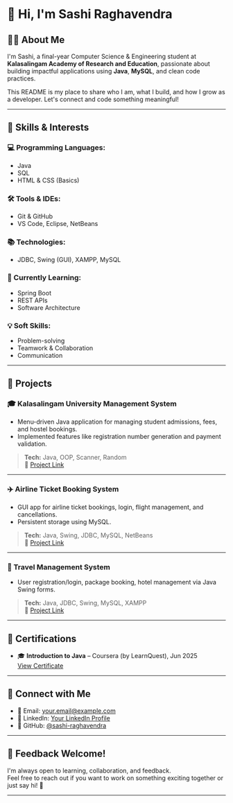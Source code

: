 # 👋 Hi, I'm Sashi Raghavendra

## 🧑‍💻 About Me

I'm Sashi, a final-year Computer Science & Engineering student at **Kalasalingam Academy of Research and Education**, passionate about building impactful applications using **Java**, **MySQL**, and clean code practices.

This README is my place to share who I am, what I build, and how I grow as a developer. Let's connect and code something meaningful!

---

## 🚀 Skills & Interests

### 💻 Programming Languages:
- Java
- SQL
- HTML & CSS (Basics)

### 🛠 Tools & IDEs:
- Git & GitHub
- VS Code, Eclipse, NetBeans

### 📚 Technologies:
- JDBC, Swing (GUI), XAMPP, MySQL

### 🌱 Currently Learning:
- Spring Boot
- REST APIs
- Software Architecture

### 💡 Soft Skills:
- Problem-solving
- Teamwork & Collaboration
- Communication

---

## 🧩 Projects

### 🎓 Kalasalingam University Management System
- Menu-driven Java application for managing student admissions, fees, and hostel bookings.
- Implemented features like registration number generation and payment validation.
> **Tech:** Java, OOP, Scanner, Random  
🔗 [Project Link](#)

---

### ✈️ Airline Ticket Booking System
- GUI app for airline ticket bookings, login, flight management, and cancellations.
- Persistent storage using MySQL.
> **Tech:** Java, Swing, JDBC, MySQL, NetBeans  
🔗 [Project Link]()

---

### 🧳 Travel Management System
- User registration/login, package booking, hotel management via Java Swing forms.
> **Tech:** Java, JDBC, Swing, MySQL, XAMPP  
🔗 [Project Link](https://github.com/sashiraghavendra/Travel-Management-System)

---

## 📜 Certifications

- 🎓 **Introduction to Java** – Coursera (by LearnQuest), Jun 2025  
[View Certificate](#)

---

## 🤝 Connect with Me

- 📧 Email: your.email@example.com  
- 💼 LinkedIn: [Your LinkedIn Profile](#)  
- 📁 GitHub: [@sashi-raghavendra](https://github.com/sashi-raghavendra)

---

## 💬 Feedback Welcome!

I'm always open to learning, collaboration, and feedback.  
Feel free to reach out if you want to work on something exciting together or just say hi! 🚀

---
